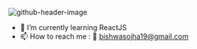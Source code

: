 ![github-header-image](https://user-images.githubusercontent.com/33860671/230303125-196830d3-f1d1-4bbb-b05b-940ffb45569c.png)


  
+ 🌱 I’m currently learning ReactJS
+ 📫 How to reach me : 📧 bishwasojha19@gmail.com

<!---
bishwasojha/bishwasojha is a ✨ special ✨ repository because its `README.md` (this file) appears on your GitHub profile.
You can click the Preview link to take a look at your changes.
--->

